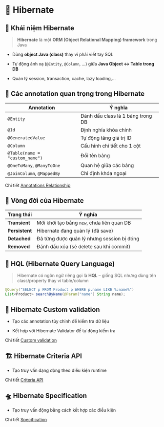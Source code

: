 # 🌱 Hibernate

## 🥦 Khái niệm Hibernate

> **Hibernate** là một **ORM (Object Relational Mapping) framework** trong Java

- Dùng **object Java (class)** thay vì phải viết tay SQL

- Tự động ánh xạ (`@Entity`, `@Column`, ...) giữa **Java Object ↔ Table trong DB**

- Quản lý session, transaction, cache, lazy loading,...

## 🍹 Các annotation quan trọng trong Hibernate

| Annotation                     | Ý nghĩa                           |
| ------------------------------ | --------------------------------- |
| `@Entity`                      | Đánh dấu class là 1 bảng trong DB |
| `@Id`                          | Định nghĩa khóa chính             |
| `@GeneratedValue`              | Tự động tăng giá trị ID           |
| `@Column`                      | Cấu hình chi tiết cho 1 cột       |
| `@Table(name = "custom_name")` | Đổi tên bảng                      |
| `@OneToMany`, `@ManyToOne`     | Quan hệ giữa các bảng             |
| `@JoinColumn`, `@MappedBy`     | Chỉ định khóa ngoại               |

Chi tiết [Annotations Relationship](20.1.%20Annotation-Relationship.md)

## 🌰 Vòng đời của Hibernate

| Trạng thái     | Ý nghĩa                                    |
| -------------- | ------------------------------------------ |
| **Transient**  | Mới khởi tạo bằng `new`, chưa liên quan DB |
| **Persistent** | Hibernate đang quản lý (đã save)           |
| **Detached**   | Đã từng được quản lý nhưng session bị đóng |
| **Removed**    | Đánh dấu xóa (sẽ delete sau khi commit)    |

## 🍍 HQL (Hibernate Query Language)

> Hibernate có ngôn ngữ riêng gọi là **HQL** – giống SQL nhưng dùng tên class/property thay vì table/column

```java
@Query("SELECT p FROM Product p WHERE p.name LIKE %:name%")
List<Product> searchByName(@Param("name") String name);
```

## 🌋 Hibernate Custom validation

- Tạo các annotation tùy chỉnh để kiểm tra dữ liệu

- Kết hợp với Hibernate Validator để tự động kiểm tra

Chi tiết [Custom validation](20.2.%20Custom-Validation.md)

## 🏗️ Hibernate Criteria API

- Tạo truy vấn dạng động theo điều kiện runtime

Chi tiết [Criteria API](20.3.%20Criteria-API.md)

## 🛸 Hibernate Specification

- Tạo truy vấn động bằng cách kết hợp các điều kiện

Chi tiết [Specification](20.4.%20Specification.md)
